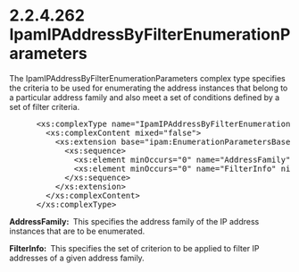 <html dir="LTR" xmlns:mshelp="http://msdn.microsoft.com/mshelp" xmlns:ddue="http://ddue.schemas.microsoft.com/authoring/2003/5" xmlns:xlink="http://www.w3.org/1999/xlink" xmlns:tool="http://www.microsoft.com/tooltip">
 <body>
 <div id="header">
 <h1 class="heading">2.2.4.262 IpamIPAddressByFilterEnumerationParameters</h1>
 </div>
 <div id="mainSection">
 <div id="mainBody">
 <div id="allHistory" class="saveHistory"></div>
 <div id="sectionSection0" class="section" name="collapseableSection">
 

<p>The IpamIPAddressByFilterEnumerationParameters complex type
specifies the criteria to be used for enumerating the address instances that
belong to a particular address family and also meet a set of conditions defined
by a set of filter criteria.</p>

<dl>
<dd>
<div><pre> &lt;xs:complexType name=&quot;IpamIPAddressByFilterEnumerationParameters&quot;&gt;
   &lt;xs:complexContent mixed=&quot;false&quot;&gt;
     &lt;xs:extension base=&quot;ipam:EnumerationParametersBase&quot;&gt;
       &lt;xs:sequence&gt;
         &lt;xs:element minOccurs=&quot;0&quot; name=&quot;AddressFamily&quot; type=&quot;syssock:AddressFamily&quot; /&gt;
         &lt;xs:element minOccurs=&quot;0&quot; name=&quot;FilterInfo&quot; nillable=&quot;true&quot; type=&quot;sys:ArrayOfTupleOfGetIpamIPAddressFilteranyType2zwQHvQz&quot; /&gt;
       &lt;/xs:sequence&gt;
     &lt;/xs:extension&gt;
   &lt;/xs:complexContent&gt;
 &lt;/xs:complexType&gt;
</pre></div>
</dd></dl>

<p><b>AddressFamily: </b> This specifies the address
family of the IP address instances that are to be enumerated.</p>

<p><b>FilterInfo: </b> This specifies the set of
criterion to be applied to filter IP addresses of a given address family.</p>


 </div>
 </div>
 </div>
 </body>
</html>
